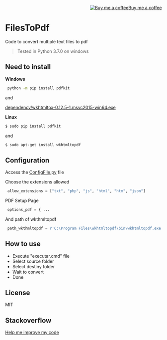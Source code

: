 <p align="right"><a target="_blank" href="https://www.buymeacoffee.com/tgTlPhj"><img src="https://www.buymeacoffee.com/assets/img/BMC-btn-logo.svg" alt="Buy me a coffee">Buy me a coffee</a></p>

# FilesToPdf

Code to convert multiple text files to pdf

> Tested in Python 3.7.0 on windows

 Need to install
----

**Windows**

```cmd
 python -m pip install pdfkit
```
    
and 

[dependency/wkhtmltox-0.12.5-1.msvc2015-win64.exe](dependency/wkhtmltox-0.12.5-1.msvc2015-win64.exe)

**Linux**

```sh
$ sudo pip install pdfkit
```
    
and 

```sh
$ sudo apt-get install wkhtmltopdf
```

 Configuration
----

Access the [ConfigFile.py](ConfigFile.py) file

Choose the extensions allowed

```py
 allow_extensions = ["txt", "php", "js", "html", "htm", "json"]
```
    
PDF Setup Page

```py
 options_pdf = { ...
```
    
And path of wkthmltopdf 

```py
 path_wkthmltopdf = r'C:\Program Files\wkhtmltopdf\bin\wkhtmltopdf.exe'
```

 How to use
----

 - Execute "executar.cmd" file
 - Select source folder
 - Select destiny folder
 - Wait to convert
 - Done
 
 License
----

MIT

 Stackoverflow
----

[Help me improve my code](https://pt.stackoverflow.com/questions/333694/como-fazer-com-que-o-pdfkit-ignore-as-extens%C3%B5es/333706)
